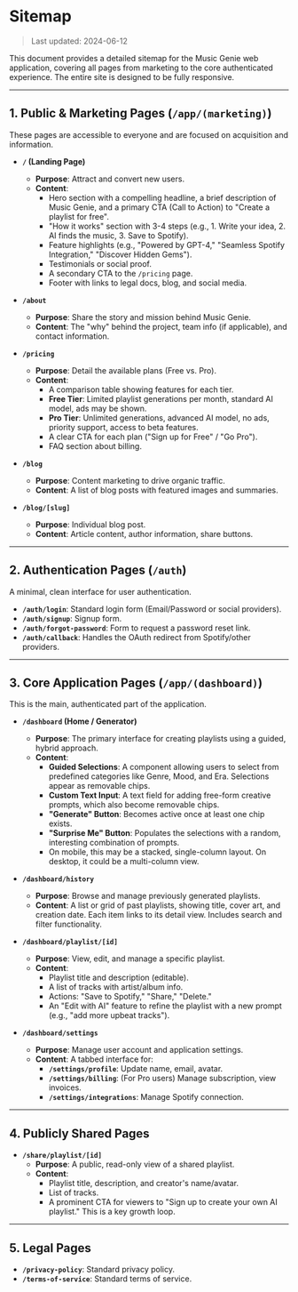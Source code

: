 # Sitemap

> Last updated: 2024-06-12

This document provides a detailed sitemap for the Music Genie web application, covering all pages from marketing to the core authenticated experience. The entire site is designed to be fully responsive.

---

## 1. Public & Marketing Pages (`/app/(marketing)`)

These pages are accessible to everyone and are focused on acquisition and information.

- **`/` (Landing Page)**
  - **Purpose**: Attract and convert new users.
  - **Content**:
    - Hero section with a compelling headline, a brief description of Music Genie, and a primary CTA (Call to Action) to "Create a playlist for free".
    - "How it works" section with 3-4 steps (e.g., 1. Write your idea, 2. AI finds the music, 3. Save to Spotify).
    - Feature highlights (e.g., "Powered by GPT-4," "Seamless Spotify Integration," "Discover Hidden Gems").
    - Testimonials or social proof.
    - A secondary CTA to the `/pricing` page.
    - Footer with links to legal docs, blog, and social media.

- **`/about`**
  - **Purpose**: Share the story and mission behind Music Genie.
  - **Content**: The "why" behind the project, team info (if applicable), and contact information.

- **`/pricing`**
  - **Purpose**: Detail the available plans (Free vs. Pro).
  - **Content**:
    - A comparison table showing features for each tier.
    - **Free Tier**: Limited playlist generations per month, standard AI model, ads may be shown.
    - **Pro Tier**: Unlimited generations, advanced AI model, no ads, priority support, access to beta features.
    - A clear CTA for each plan ("Sign up for Free" / "Go Pro").
    - FAQ section about billing.

- **`/blog`**
  - **Purpose**: Content marketing to drive organic traffic.
  - **Content**: A list of blog posts with featured images and summaries.

- **`/blog/[slug]`**
  - **Purpose**: Individual blog post.
  - **Content**: Article content, author information, share buttons.

---

## 2. Authentication Pages (`/auth`)

A minimal, clean interface for user authentication.

- **`/auth/login`**: Standard login form (Email/Password or social providers).
- **`/auth/signup`**: Signup form.
- **`/auth/forgot-password`**: Form to request a password reset link.
- **`/auth/callback`**: Handles the OAuth redirect from Spotify/other providers.

---

## 3. Core Application Pages (`/app/(dashboard)`)

This is the main, authenticated part of the application.

- **`/dashboard` (Home / Generator)**
  - **Purpose**: The primary interface for creating playlists using a guided, hybrid approach.
  - **Content**:
    - **Guided Selections**: A component allowing users to select from predefined categories like Genre, Mood, and Era. Selections appear as removable chips.
    - **Custom Text Input**: A text field for adding free-form creative prompts, which also become removable chips.
    - **"Generate" Button**: Becomes active once at least one chip exists.
    - **"Surprise Me" Button**: Populates the selections with a random, interesting combination of prompts.
    - On mobile, this may be a stacked, single-column layout. On desktop, it could be a multi-column view.

- **`/dashboard/history`**
  - **Purpose**: Browse and manage previously generated playlists.
  - **Content**: A list or grid of past playlists, showing title, cover art, and creation date. Each item links to its detail view. Includes search and filter functionality.

- **`/dashboard/playlist/[id]`**
  - **Purpose**: View, edit, and manage a specific playlist.
  - **Content**:
    - Playlist title and description (editable).
    - A list of tracks with artist/album info.
    - Actions: "Save to Spotify," "Share," "Delete."
    - An "Edit with AI" feature to refine the playlist with a new prompt (e.g., "add more upbeat tracks").

- **`/dashboard/settings`**
  - **Purpose**: Manage user account and application settings.
  - **Content**: A tabbed interface for:
    - **`/settings/profile`**: Update name, email, avatar.
    - **`/settings/billing`**: (For Pro users) Manage subscription, view invoices.
    - **`/settings/integrations`**: Manage Spotify connection.

---

## 4. Publicly Shared Pages

- **`/share/playlist/[id]`**
  - **Purpose**: A public, read-only view of a shared playlist.
  - **Content**:
    - Playlist title, description, and creator's name/avatar.
    - List of tracks.
    - A prominent CTA for viewers to "Sign up to create your own AI playlist." This is a key growth loop.

---

## 5. Legal Pages

- **`/privacy-policy`**: Standard privacy policy.
- **`/terms-of-service`**: Standard terms of service. 